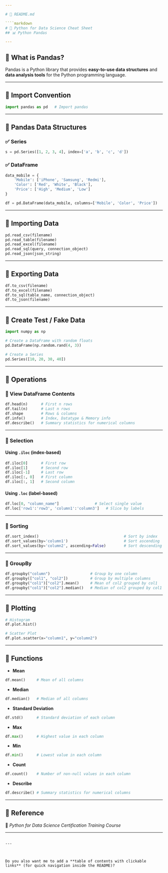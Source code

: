 ```yaml
---

# 📌 README.md

````markdown
# 🐍 Python for Data Science Cheat Sheet  
## 📊 Python Pandas  

---
```


## 📌 What is Pandas?  
Pandas is a Python library that provides **easy-to-use data structures** and **data analysis tools** for the Python programming language.  

---

## 📌 Import Convention
```python
import pandas as pd   # Import pandas
````

---

## 📌 Pandas Data Structures

### ✅ Series

```python
s = pd.Series([1, 2, 3, 4], index=['a', 'b', 'c', 'd'])
```

### ✅ DataFrame

```python
data_mobile = {
    'Mobile': ['iPhone', 'Samsung', 'Redmi'],
    'Color': ['Red', 'White', 'Black'],
    'Price': ['High', 'Medium', 'Low']
}

df = pd.DataFrame(data_mobile, columns=['Mobile', 'Color', 'Price'])
```

---

## 📌 Importing Data

```python
pd.read_csv(filename)
pd.read_table(filename)
pd.read_excel(filename)
pd.read_sql(query, connection_object)
pd.read_json(json_string)
```

---

## 📌 Exporting Data

```python
df.to_csv(filename)
df.to_excel(filename)
df.to_sql(table_name, connection_object)
df.to_json(filename)
```

---

## 📌 Create Test / Fake Data

```python
import numpy as np

# Create a DataFrame with random floats
pd.DataFrame(np.random.rand(4, 3))

# Create a Series
pd.Series([10, 20, 30, 40])
```

---

## 📌 Operations

### 🔹 View DataFrame Contents

```python
df.head(n)      # First n rows
df.tail(n)      # Last n rows
df.shape        # Rows & columns
df.info()       # Index, Datatype & Memory info
df.describe()   # Summary statistics for numerical columns
```

---

### 🔹 Selection

#### Using `.iloc` (index-based)

```python
df.iloc[0]      # First row
df.iloc[1]      # Second row
df.iloc[-1]     # Last row
df.iloc[:, 0]   # First column
df.iloc[:, 1]   # Second column
```

#### Using `.loc` (label-based)

```python
df.loc[0, "column_name"]                # Select single value
df.loc['row1':'row3', 'column1':'column3']   # Slice by labels
```

---

### 🔹 Sorting

```python
df.sort_index()                                      # Sort by index
df.sort_values(by='column1')                         # Sort ascending
df.sort_values(by='column2', ascending=False)        # Sort descending
```

---

### 🔹 GroupBy

```python
df.groupby("column")                  # Group by one column
df.groupby(["col1", "col2"])          # Group by multiple columns
df.groupby("col1")["col2"].mean()     # Mean of col2 grouped by col1
df.groupby("col1")["col2"].median()   # Median of col2 grouped by col1
```

---

## 📌 Plotting

```python
# Histogram
df.plot.hist()

# Scatter Plot
df.plot.scatter(x="column1", y="column2")
```

---

## 📌 Functions

* **Mean**

```python
df.mean()     # Mean of all columns
```

* **Median**

```python
df.median()   # Median of all columns
```

* **Standard Deviation**

```python
df.std()      # Standard deviation of each column
```

* **Max**

```python
df.max()      # Highest value in each column
```

* **Min**

```python
df.min()      # Lowest value in each column
```

* **Count**

```python
df.count()    # Number of non-null values in each column
```

* **Describe**

```python
df.describe() # Summary statistics for numerical columns
```

---

## 📌 Reference

📘 *Python for Data Science Certification Training Course*

---

```

---

  

Do you also want me to add a **table of contents with clickable links** (for quick navigation inside the README)?
```
